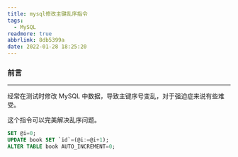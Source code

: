 ```yaml
---
title: mysql修改主键乱序指令
tags:
  - MySQL
readmore: true
abbrlink: 8db5399a
date: 2022-01-28 18:25:20
---
```


### 前言

---

经常在测试时修改 MySQL 中数据，导致主键序号变乱，对于强迫症来说有些难受。

这个指令可以完美解决乱序问题。

<!-- more -->

```sql
SET @i=0;
UPDATE book SET `id`=(@i:=@i+1);
ALTER TABLE book AUTO_INCREMENT=0;
```
